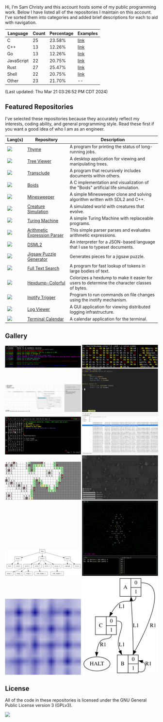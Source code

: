 Hi, I'm Sam Christy and this account hosts some of my public programming work.
Below I have listed all of the repositories I maintain on this account. I've
sorted them into categories and added brief descriptions for each to aid with
navigation.

Language   | Count | Percentage | Examples
--------   | ----- | ---------- | --------
C          | 25    | 23.58%     | <a href="https://github.com/search?q=owner%3Asamchristywork+lang%3AC+&type=repositories&s=updated&o=desc">link</a>
C++        | 13    | 12.26%     | <a href="https://github.com/search?q=owner%3Asamchristywork+lang%3AC%2B%2B+&type=repositories&s=updated&o=desc">link</a>
Go         | 13    | 12.26%     | <a href="https://github.com/search?q=owner%3Asamchristywork+lang%3AGo+&type=repositories&s=updated&o=desc">link</a>
JavaScript | 22    | 20.75%     | <a href="https://github.com/search?q=owner%3Asamchristywork+lang%3AJavaScript+&type=repositories&s=updated&o=desc">link</a>
Rust       | 27    | 25.47%     | <a href="https://github.com/search?q=owner%3Asamchristywork+lang%3ARust+&type=repositories&s=updated&o=desc">link</a>
Shell      | 22    | 20.75%     | <a href="https://github.com/search?q=owner%3Asamchristywork+lang%3AShell+&type=repositories&s=updated&o=desc">link</a>
Other      | 23    | 21.70%     | --

(Last updated: Thu Mar 21 03:26:52 PM CDT 2024)

## Featured Repositories

I've selected these repositories because they accurately reflect my interests,
coding ability, and general programming style. Read these first if you want a
good idea of who I am as an engineer.

Lang(s) | Repository | Description
------- | ---------- | -----------
<img src="https://cdn.simpleicons.org/C++/777" height=20></img> | <a href="https://github.com/samchristywork/thyme">Thyme</a> | A program for printing the status of long-running jobs.
<img src="https://cdn.simpleicons.org/apachemaven/777" height=20></img> | <a href="https://github.com/samchristywork/tree-viewer">Tree Viewer</a> | A desktop application for viewing and manipulating trees.
<img src="https://cdn.simpleicons.org/Rust/777" height=20></img> | <a href="https://github.com/samchristywork/transclude">Transclude</a> | A program that recursively includes documents within others.
<img src="https://cdn.simpleicons.org/C/777" height=20></img> | <a href="https://github.com/samchristywork/boids">Boids</a> | A C implementation and visualization of the "Boids" artificial life simulation.
<img src="https://cdn.simpleicons.org/C++/777" height=20></img> | <a href="https://github.com/samchristywork/minesweeper">Minesweeper</a> | A simple Minesweeper clone and solving algorithm written with SDL2 and C++.
<img src="https://cdn.simpleicons.org/Rust/777" height=20></img> | <a href="https://github.com/samchristywork/creature-simulation">Creature Simulation</a> | A simulated world with creatures that evolve.
<img src="https://cdn.simpleicons.org/C/777" height=20></img> | <a href="https://github.com/samchristywork/turing-machine">Turing Machine</a> | A simple Turing Machine with replaceable programs.
<img src="https://cdn.simpleicons.org/C++/777" height=20></img> | <a href="https://github.com/samchristywork/arithmetic-expression-parser">Arithmetic Expression Parser</a> | This simple parser parses and evaluates arithmetic expressions.
<img src="https://cdn.simpleicons.org/C/777" height=20></img> | <a href="https://github.com/samchristywork/dsml2">DSML2</a> | An interpreter for a JSON-based language that I use to typeset documents.
<img src="https://cdn.simpleicons.org/Rust/777" height=20></img> | <a href="https://github.com/samchristywork/jigsaw-puzzle-generator">Jigsaw Puzzle Generator</a> | Generates pieces for a jigsaw puzzle.
<img src="https://cdn.simpleicons.org/C/777" height=20></img> | <a href="https://github.com/samchristywork/full-text-search">Full Text Search</a> | A program for fast lookup of tokens in large bodies of text.
<img src="https://cdn.simpleicons.org/C/777" height=20></img> | <a href="https://github.com/samchristywork/hexdump-colorful">Hexdump-Colorful</a> | Colorizes a hexdump to make it easier for users to determine the character classes of bytes.
<img src="https://cdn.simpleicons.org/C/777" height=20></img> | <a href="https://github.com/samchristywork/inotify-trigger">Inotify Trigger</a> | Program to run commands on file changes using the inotify mechanism.
<img src="https://cdn.simpleicons.org/C++/777" height=20></img> | <a href="https://github.com/samchristywork/log-viewer">Log Viewer</a> | A GUI application for viewing distributed logging infrastructure.
<img src="https://cdn.simpleicons.org/C/777" height=20></img> | <a href="https://github.com/samchristywork/terminal-calendar">Terminal Calendar</a> | A calendar application for the terminal.

## Gallery

<a href="https://github.com/samchristywork/hexdump-colorful"><img src="https://raw.githubusercontent.com/samchristywork/hexdump-colorful/main/example/color_key.png" width=250></img></a>
<a href="https://github.com/samchristywork/hexdump-colorful"><img src="https://raw.githubusercontent.com/samchristywork/hexdump-colorful/main/example/selecting_classes.png" width=250></img></a>
<a href="https://github.com/samchristywork/tree-viewer"><img src="https://raw.githubusercontent.com/samchristywork/tree-viewer/main/assets/screenshot-light.png" width=250></img></a>
<a href="https://github.com/samchristywork/thyme"><img src="https://raw.githubusercontent.com/samchristywork/thyme/main/assets/screenshot.png" width=250></img></a>
<a href="https://github.com/samchristywork/terminal-calendar"><img src="https://raw.githubusercontent.com/samchristywork/terminal-calendar/main/sample_annotated.png" width=250></img></a>
<a href="https://github.com/samchristywork/log-viewer"><img src="https://raw.githubusercontent.com/samchristywork/log-viewer/main/res/screenshot.png" width=250></img></a>
<a href="https://github.com/samchristywork/minesweeper"><img src="https://raw.githubusercontent.com/samchristywork/minesweeper/main/screenshots/image_1.png" width=250></img></a>
<a href="https://github.com/samchristywork/boids"><img src="https://raw.githubusercontent.com/samchristywork/boids/main/res/screenshot.png" width=250></img></a>
<a href="https://github.com/samchristywork/transclude"><img src="https://raw.githubusercontent.com/samchristywork/transclude/32926b1161d298a278e23e8438012203b9d6133e/assets/sample_graph.svg" width=250></img></a>
<a href="https://github.com/samchristywork/creature-simulation"><img src="https://raw.githubusercontent.com/samchristywork/creature-simulation/main/resources/screenshot-1.png" width=250></img></a>
<a href="https://github.com/samchristywork/jigsaw-puzzle-generator"><img src="https://raw.githubusercontent.com/samchristywork/jigsaw-puzzle-generator/a90ab364772c3a3869c454a4367be9493bed8600/res/board.svg" width=250></img></a>
<a href="https://github.com/samchristywork/turing-machine"><img src="https://raw.githubusercontent.com/samchristywork/turing-machine/f208795a1995fdc0241c05e9102e975db347db0f/res/busy_beaver.svg" width=250></img></a>

## License

All of the code in these repositories is licensed under the GNU General Public
License version 3 (GPLv3).

[<img src="https://s-christy.com/status-banner-service/GPLv3_Logo.svg" width="150" />](https://www.gnu.org/licenses/gpl-3.0.en.html)

